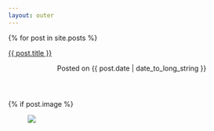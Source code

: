```yaml
---
layout: outer
---
```


<!-- {{ site.sass.sass_dir | relative_url }} -->

{% for post in site.posts %}

  <article class="panel is-primary">
		<p class="panel-heading">
      <a href="{{ post.url | relative_url }}">{{ post.title }}</a>
		</p>
		<header class="panel-block is-active" style="flex-direction: column;">
      <div class="subtitle is-6">
        Posted on {{ post.date | date_to_long_string }}
      </div><!-- .entry-meta -->
		</header><!-- .entry-header -->
    {% if post.image %}
      <div class="card-image panel-block is-active" style="padding:0;margin:0;">
        <figure class="image is-16by9" style="height: 100%;">
            <img src="{{ post.image }}" />
				</figure>
			</div>
    {% endif %}
		<div class="panel-block is-active entry-content">
			{{ post.excerpt }}
		</div>
    {% if post.tags %}
		<div class="panel-block is-active content entry-footer">
			<small>Tagged: 
        {% for tag in post.tags %}
	        <a href="#{{ tag | slugify }}"> {{ tag }} </a>
        {% endfor %}
      </small>
		</div><!-- .entry-footer -->
    {% endif %}
	</article>
{% endfor %}
